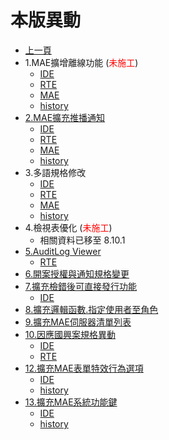 # 本版異動

* [上一頁](../README.md)
* 1.MAE擴增離線功能 (<font color="red">未施工</font>)
  * [IDE](ITEM_1/IDE/README.md)
  * [RTE](ITEM_1/RTE/README.md)
  * [MAE](ITEM_1/MAE/README.md)
  * [history](ITEM_1/history.md)
* [2.MAE擴充推播通知](ITEM_2/README.md)
  * [IDE](ITEM_2/IDE/README.md)
  * [RTE](ITEM_2/RTE/README.md)
  * [MAE](ITEM_2/MAE/README.md)
  * [history](ITEM_2/history.md)
* 3.多語規格修改
  * [IDE](ITEM_3/IDE/README.md)
  * [RTE](ITEM_3/RTE/README.md)
  * [MAE](ITEM_3/MAE/README.md)
  * [history](ITEM_3/history.md)
* 4.檢視表優化 (<font color="red">未施工</font>)
  * 相關資料已移至 8.10.1
* [5.AuditLog Viewer](ITEM_5/README.md)
  * [RTE](ITEM_5/RTE/README.md)
* [6.開案授權與通知規格變更](ITEM_6/README.md)
* [7.擴充檢錯後可直接發行功能](ITEM_7/README.md)
  * [IDE](ITEM_7/IDE/README.md)
* [8.擴充邏輯函數.指定使用者至角色](ITEM_8/README.md)
* [9.擴充MAE伺服器清單列表](ITEM_9/README.md)
* [10.因應國興案規格異動](ITEM_10/README.md)
  * [IDE](ITEM_10/IDE/README.md)
  * [RTE](ITEM_10/RTE/README.md)
* [12.擴充MAE表單特效行為選項](ITEM_12/README.md)
  * [IDE](ITEM_12/IDE/README.md)
  * [history](ITEM_12/history.md)
* [13.擴充MAE系統功能鍵](ITEM_13/README.md)
  * [IDE](ITEM_13/IDE/README.md)
  * [history](ITEM_13/history.md)
